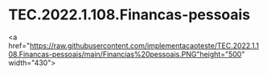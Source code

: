 # TEC.2022.1.108.Financas-pessoais
<a href="https://raw.githubusercontent.com/implementacaoteste/TEC.2022.1.108.Financas-pessoais/main/Financias%20pessoais.PNG"height="500" width="430"></a>
